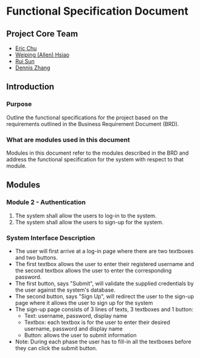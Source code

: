 # Functional Specification Document

## Project Core Team
* [Eric Chu](https://github.com/ericchu94)
* [Weiping (Allen) Hsiao](https://github.com/allenh)
* [Rui Sun](https://github.com/r29sun)
* [Dennis Zhang](https://github.com/FlipEnergy)

## Introduction

### Purpose
Outline the functional specifications for the project based on the requirements outlined in the Business Requirement Document (BRD).

### What are modules used in this document
Modules in this document refer to the modules described in the BRD and address the functional specification for the system with respect to that module.

## Modules
### Module 2 - Authentication
1. The system shall allow the users to log-in to the system.
2. The system shall allow the users to sign-up for the system.

### System Interface Description

* The user will first arrive at a log-in page where there are two textboxes and two buttons.
* The first textbox allows the user to enter their registered username and the second textbox allows the user to enter the corresponding password.
* The first button, says "Submit", will validate the supplied credentials by the user against the system's database.
* The second button, says "Sign Up", will redirect the user to the sign-up page where it allows the user to sign up for the system
* The sign-up page consists of 3 lines of texts, 3 textboxes and 1 button:
	*  Text: username, password, display name
	*  Textbox: each textbox is for the user to enter their desired username, password and display name
	*  Button: allows the user to submit information
*  Note: During each phase the user has to fill-in all the textboxes before they can click the submit button.